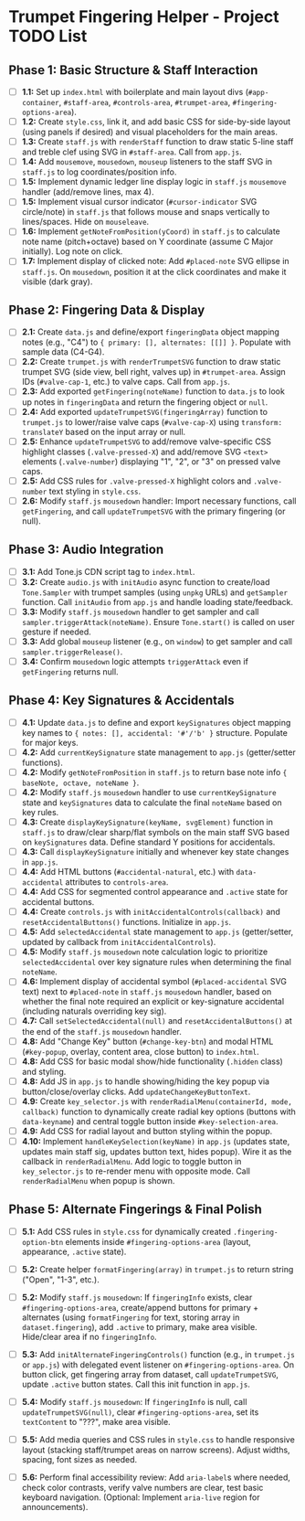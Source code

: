 # Trumpet Fingering Helper - Project TODO List

## Phase 1: Basic Structure & Staff Interaction

* [ ] **1.1:** Set up `index.html` with boilerplate and main layout divs (`#app-container`, `#staff-area`, `#controls-area`, `#trumpet-area`, `#fingering-options-area`).
* [ ] **1.2:** Create `style.css`, link it, and add basic CSS for side-by-side layout (using panels if desired) and visual placeholders for the main areas.
* [ ] **1.3:** Create `staff.js` with `renderStaff` function to draw static 5-line staff and treble clef using SVG in `#staff-area`. Call from `app.js`.
* [ ] **1.4:** Add `mousemove`, `mousedown`, `mouseup` listeners to the staff SVG in `staff.js` to log coordinates/position info.
* [ ] **1.5:** Implement dynamic ledger line display logic in `staff.js` `mousemove` handler (add/remove lines, max 4).
* [ ] **1.5:** Implement visual cursor indicator (`#cursor-indicator` SVG circle/note) in `staff.js` that follows mouse and snaps vertically to lines/spaces. Hide on `mouseleave`.
* [ ] **1.6:** Implement `getNoteFromPosition(yCoord)` in `staff.js` to calculate note name (pitch+octave) based on Y coordinate (assume C Major initially). Log note on click.
* [ ] **1.7:** Implement display of clicked note: Add `#placed-note` SVG ellipse in `staff.js`. On `mousedown`, position it at the click coordinates and make it visible (dark gray).

## Phase 2: Fingering Data & Display

* [ ] **2.1:** Create `data.js` and define/export `fingeringData` object mapping notes (e.g., "C4") to `{ primary: [], alternates: [[]] }`. Populate with sample data (C4-G4).
* [ ] **2.2:** Create `trumpet.js` with `renderTrumpetSVG` function to draw static trumpet SVG (side view, bell right, valves up) in `#trumpet-area`. Assign IDs (`#valve-cap-1`, etc.) to valve caps. Call from `app.js`.
* [ ] **2.3:** Add exported `getFingering(noteName)` function to `data.js` to look up notes in `fingeringData` and return the fingering object or `null`.
* [ ] **2.4:** Add exported `updateTrumpetSVG(fingeringArray)` function to `trumpet.js` to lower/raise valve caps (`#valve-cap-X`) using `transform: translateY` based on the input array or null.
* [ ] **2.5:** Enhance `updateTrumpetSVG` to add/remove valve-specific CSS highlight classes (`.valve-pressed-X`) and add/remove SVG `<text>` elements (`.valve-number`) displaying "1", "2", or "3" on pressed valve caps.
* [ ] **2.5:** Add CSS rules for `.valve-pressed-X` highlight colors and `.valve-number` text styling in `style.css`.
* [ ] **2.6:** Modify `staff.js` `mousedown` handler: Import necessary functions, call `getFingering`, and call `updateTrumpetSVG` with the primary fingering (or null).

## Phase 3: Audio Integration

* [ ] **3.1:** Add Tone.js CDN script tag to `index.html`.
* [ ] **3.2:** Create `audio.js` with `initAudio` async function to create/load `Tone.Sampler` with trumpet samples (using `unpkg` URLs) and `getSampler` function. Call `initAudio` from `app.js` and handle loading state/feedback.
* [ ] **3.3:** Modify `staff.js` `mousedown` handler to get sampler and call `sampler.triggerAttack(noteName)`. Ensure `Tone.start()` is called on user gesture if needed.
* [ ] **3.3:** Add global `mouseup` listener (e.g., on `window`) to get sampler and call `sampler.triggerRelease()`.
* [ ] **3.4:** Confirm `mousedown` logic attempts `triggerAttack` even if `getFingering` returns null.

## Phase 4: Key Signatures & Accidentals

* [ ] **4.1:** Update `data.js` to define and export `keySignatures` object mapping key names to `{ notes: [], accidental: '#'/'b' }` structure. Populate for major keys.
* [ ] **4.2:** Add `currentKeySignature` state management to `app.js` (getter/setter functions).
* [ ] **4.2:** Modify `getNoteFromPosition` in `staff.js` to return base note info `{ baseNote, octave, noteName }`.
* [ ] **4.2:** Modify `staff.js` `mousedown` handler to use `currentKeySignature` state and `keySignatures` data to calculate the final `noteName` based on key rules.
* [ ] **4.3:** Create `displayKeySignature(keyName, svgElement)` function in `staff.js` to draw/clear sharp/flat symbols on the main staff SVG based on `keySignatures` data. Define standard Y positions for accidentals.
* [ ] **4.3:** Call `displayKeySignature` initially and whenever key state changes in `app.js`.
* [ ] **4.4:** Add HTML buttons (`#accidental-natural`, etc.) with `data-accidental` attributes to `controls-area`.
* [ ] **4.4:** Add CSS for segmented control appearance and `.active` state for accidental buttons.
* [ ] **4.4:** Create `controls.js` with `initAccidentalControls(callback)` and `resetAccidentalButtons()` functions. Initialize in `app.js`.
* [ ] **4.5:** Add `selectedAccidental` state management to `app.js` (getter/setter, updated by callback from `initAccidentalControls`).
* [ ] **4.5:** Modify `staff.js` `mousedown` note calculation logic to prioritize `selectedAccidental` over key signature rules when determining the final `noteName`.
* [ ] **4.6:** Implement display of accidental symbol (`#placed-accidental` SVG text) next to `#placed-note` in `staff.js` `mousedown` handler, based on whether the final note required an explicit or key-signature accidental (including naturals overriding key sig).
* [ ] **4.7:** Call `setSelectedAccidental(null)` and `resetAccidentalButtons()` at the end of the `staff.js` `mousedown` handler.
* [ ] **4.8:** Add "Change Key" button (`#change-key-btn`) and modal HTML (`#key-popup`, overlay, content area, close button) to `index.html`.
* [ ] **4.8:** Add CSS for basic modal show/hide functionality (`.hidden` class) and styling.
* [ ] **4.8:** Add JS in `app.js` to handle showing/hiding the key popup via button/close/overlay clicks. Add `updateChangeKeyButtonText`.
* [ ] **4.9:** Create `key_selector.js` with `renderRadialMenu(containerId, mode, callback)` function to dynamically create radial key options (buttons with `data-keyname`) and central toggle button inside `#key-selection-area`.
* [ ] **4.9:** Add CSS for radial layout and button styling within the popup.
* [ ] **4.10:** Implement `handleKeySelection(keyName)` in `app.js` (updates state, updates main staff sig, updates button text, hides popup). Wire it as the callback in `renderRadialMenu`. Add logic to toggle button in `key_selector.js` to re-render menu with opposite mode. Call `renderRadialMenu` when popup is shown.

## Phase 5: Alternate Fingerings & Final Polish

* [ ] **5.1:** Add CSS rules in `style.css` for dynamically created `.fingering-option-btn` elements inside `#fingering-options-area` (layout, appearance, `.active` state).
* [ ] **5.2:** Create helper `formatFingering(array)` in `trumpet.js` to return string ("Open", "1-3", etc.).
* [ ] **5.2:** Modify `staff.js` `mousedown`: If `fingeringInfo` exists, clear `#fingering-options-area`, create/append buttons for primary + alternates (using `formatFingering` for text, storing array in `dataset.fingering`), add `.active` to primary, make area visible. Hide/clear area if no `fingeringInfo`.
* [ ] **5.3:** Add `initAlternateFingeringControls()` function (e.g., in `trumpet.js` or `app.js`) with delegated event listener on `#fingering-options-area`. On button click, get fingering array from dataset, call `updateTrumpetSVG`, update `.active` button states. Call this init function in `app.js`.
* [ ] **5.4:** Modify `staff.js` `mousedown`: If `fingeringInfo` is null, call `updateTrumpetSVG(null)`, clear `#fingering-options-area`, set its `textContent` to "???", make area visible.
* [ ] **5.5:** Add media queries and CSS rules in `style.css` to handle responsive layout (stacking staff/trumpet areas on narrow screens). Adjust widths, spacing, font sizes as needed.
* [ ] **5.6:** Perform final accessibility review: Add `aria-label`s where needed, check color contrasts, verify valve numbers are clear, test basic keyboard navigation. (Optional: Implement `aria-live` region for announcements).

